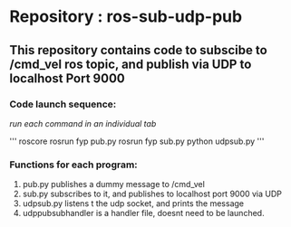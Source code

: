 # Repository : ros-sub-udp-pub

## This repository contains code to subscibe to /cmd_vel ros topic, and publish via UDP to localhost Port 9000

### Code launch sequence: 

*run each command in an individual tab*

'''
roscore
rosrun fyp pub.py
rosrun fyp sub.py
python udpsub.py
'''

### Functions for each program:
1. pub.py publishes a dummy message to /cmd_vel
2. sub.py subscribes to it, and publishes to localhost port 9000 via UDP
3. udpsub.py listens t the udp socket, and prints the message
4. udppubsubhandler is a handler file, doesnt need to be launched. 
